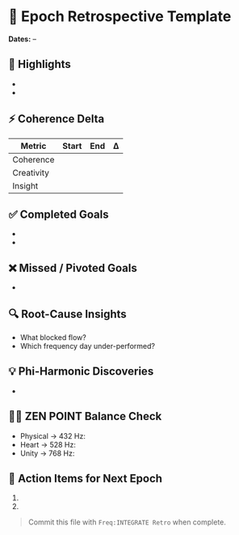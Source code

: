# 🔄 Epoch Retrospective Template

**Dates:** <start> – <end>

## 🌟 Highlights
- 
- 

## ⚡ Coherence Delta
| Metric | Start | End | Δ |
|--------|-------|-----|---|
| Coherence | | | |
| Creativity | | | |
| Insight | | | |

## ✅ Completed Goals
- 
- 

## ❌ Missed / Pivoted Goals
- 

## 🔍 Root-Cause Insights
- What blocked flow?
- Which frequency day under-performed?

## 💡 Phi-Harmonic Discoveries
- 

## 🧘‍♂️ ZEN POINT Balance Check
- Physical → 432 Hz: 
- Heart → 528 Hz: 
- Unity → 768 Hz: 

## 🚀 Action Items for Next Epoch
1. 
2. 

> Commit this file with `Freq:INTEGRATE Retro` when complete.
